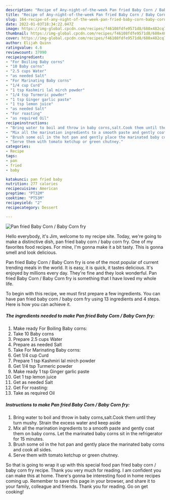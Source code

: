 ```yaml
---
description: "Recipe of Any-night-of-the-week Pan fried Baby Corn / Baby Corn fry"
title: "Recipe of Any-night-of-the-week Pan fried Baby Corn / Baby Corn fry"
slug: 164-recipe-of-any-night-of-the-week-pan-fried-baby-corn-baby-corn-fry
date: 2022-01-03T18:34:22.047Z
image: https://img-global.cpcdn.com/recipes/f46108fdfe9571d8/680x482cq70/pan-fried-baby-corn-baby-corn-fry-recipe-main-photo.jpg
thumbnail: https://img-global.cpcdn.com/recipes/f46108fdfe9571d8/680x482cq70/pan-fried-baby-corn-baby-corn-fry-recipe-main-photo.jpg
cover: https://img-global.cpcdn.com/recipes/f46108fdfe9571d8/680x482cq70/pan-fried-baby-corn-baby-corn-fry-recipe-main-photo.jpg
author: Elijah Quinn
ratingvalue: 4.6
reviewcount: 37090
recipeingredient:
- "For Boiling Baby corns"
- "10 Baby corns"
- "2.5 cups Water"
- "as needed Salt"
- "For Marinating Baby corns"
- "1/4 cup Curd"
- "1 tsp Kashmiri lal mirch powder"
- "1/4 tsp Turmeric powder"
- "1 tsp Ginger garlic paste"
- "1 tsp lemon juice"
- "as needed Salt"
- "For roasting"
- "as required Oil"
recipeinstructions:
- "Bring water to boil and throw in baby corns,salt.Cook them until they turn mushy. Strain the excess water and keep aside"
- "Mix all the marination ingredients to a smooth paste and gently coat them on baby corns. Let the marinated baby corns sit in the refrigerator for 15 minutes."
- "Brush some oil in the hot pan and gently place the marinated baby corns and cook all sides."
- "Serve them with tomato ketchup or green chutney."
categories:
- Recipe
tags:
- pan
- fried
- baby

katakunci: pan fried baby 
nutrition: 277 calories
recipecuisine: American
preptime: "PT32M"
cooktime: "PT53M"
recipeyield: "2"
recipecategory: Dessert

---
```



![Pan fried Baby Corn / Baby Corn fry](https://img-global.cpcdn.com/recipes/f46108fdfe9571d8/680x482cq70/pan-fried-baby-corn-baby-corn-fry-recipe-main-photo.jpg)

Hello everybody, it's Jim, welcome to my recipe site. Today, we're going to make a distinctive dish, pan fried baby corn / baby corn fry. One of my favorites food recipes. For mine, I'm gonna make it a bit tasty. This is gonna smell and look delicious.

Pan fried Baby Corn / Baby Corn fry is one of the most popular of current trending meals in the world. It is easy, it is quick, it tastes delicious. It's enjoyed by millions every day. They're fine and they look wonderful. Pan fried Baby Corn / Baby Corn fry is something that I have loved my whole life.




To begin with this recipe, we must first prepare a few ingredients. You can have pan fried baby corn / baby corn fry using 13 ingredients and 4 steps. Here is how you can achieve it.

<!--inarticleads1-->

##### The ingredients needed to make Pan fried Baby Corn / Baby Corn fry:

1. Make ready For Boiling Baby corns:
1. Take 10 Baby corns
1. Prepare 2.5 cups Water
1. Prepare as needed Salt
1. Take For Marinating Baby corns:
1. Get 1/4 cup Curd
1. Prepare 1 tsp Kashmiri lal mirch powder
1. Get 1/4 tsp Turmeric powder
1. Make ready 1 tsp Ginger garlic paste
1. Get 1 tsp lemon juice
1. Get as needed Salt
1. Get For roasting:
1. Take as required Oil




<!--inarticleads2-->

##### Instructions to make Pan fried Baby Corn / Baby Corn fry:

1. Bring water to boil and throw in baby corns,salt.Cook them until they turn mushy. Strain the excess water and keep aside
1. Mix all the marination ingredients to a smooth paste and gently coat them on baby corns. Let the marinated baby corns sit in the refrigerator for 15 minutes.
1. Brush some oil in the hot pan and gently place the marinated baby corns and cook all sides.
1. Serve them with tomato ketchup or green chutney.




So that is going to wrap it up with this special food pan fried baby corn / baby corn fry recipe. Thank you very much for reading. I am confident you can make this at home. There's gonna be interesting food in home recipes coming up. Remember to save this page in your browser, and share it to your family, colleague and friends. Thank you for reading. Go on get cooking!
